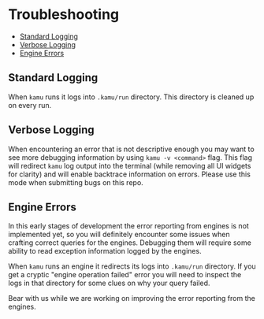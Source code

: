 # Troubleshooting <!-- omit in toc -->

- [Standard Logging](#standard-logging)
- [Verbose Logging](#verbose-logging)
- [Engine Errors](#engine-errors)

## Standard Logging
When `kamu` runs it logs into `.kamu/run` directory. This directory is cleaned up on every run.

## Verbose Logging
When encountering an error that is not descriptive enough you may want to see more debugging information by using `kamu -v <command>` flag. This flag will redirect `kamu` log output into the terminal (while removing all UI widgets for clarity) and will enable backtrace information on errors. Please use this mode when submitting bugs on this repo.

## Engine Errors
In this early stages of development the error reporting from engines is not implemented yet, so you will definitely encounter some issues when crafting correct queries for the engines. Debugging them will require some ability to read exception information logged by the engines.

When `kamu` runs an engine it redirects its logs into `.kamu/run` directory. If you get a cryptic "engine operation failed" error you will need to inspect the logs in that directory for some clues on why your query failed.

Bear with us while we are working on improving the error reporting from the engines.
